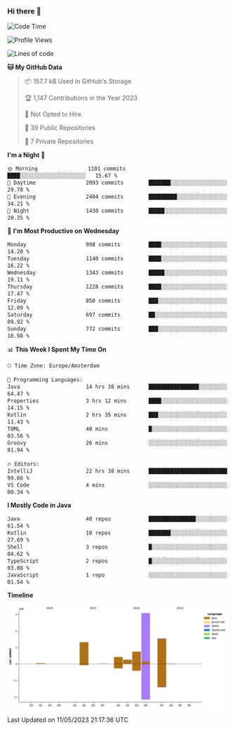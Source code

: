 ### Hi there 👋


<!--START_SECTION:waka-->
![Code Time](http://img.shields.io/badge/Code%20Time-3%2C198%20hrs%2013%20mins-blue)

![Profile Views](http://img.shields.io/badge/Profile%20Views-4-blue)

![Lines of code](https://img.shields.io/badge/From%20Hello%20World%20I%27ve%20Written-7.4%20million%20lines%20of%20code-blue)

**🐱 My GitHub Data** 

> 📦 157.7 kB Used in GitHub's Storage 
 > 
> 🏆 1,147 Contributions in the Year 2023
 > 
> 🚫 Not Opted to Hire
 > 
> 📜 39 Public Repositories 
 > 
> 🔑 7 Private Repositories 
 > 
**I'm a Night 🦉** 

```text
🌞 Morning                1101 commits        ████░░░░░░░░░░░░░░░░░░░░░   15.67 % 
🌆 Daytime                2093 commits        ███████░░░░░░░░░░░░░░░░░░   29.78 % 
🌃 Evening                2404 commits        █████████░░░░░░░░░░░░░░░░   34.21 % 
🌙 Night                  1430 commits        █████░░░░░░░░░░░░░░░░░░░░   20.35 % 
```
📅 **I'm Most Productive on Wednesday** 

```text
Monday                   998 commits         ████░░░░░░░░░░░░░░░░░░░░░   14.20 % 
Tuesday                  1140 commits        ████░░░░░░░░░░░░░░░░░░░░░   16.22 % 
Wednesday                1343 commits        █████░░░░░░░░░░░░░░░░░░░░   19.11 % 
Thursday                 1228 commits        ████░░░░░░░░░░░░░░░░░░░░░   17.47 % 
Friday                   850 commits         ███░░░░░░░░░░░░░░░░░░░░░░   12.09 % 
Saturday                 697 commits         ██░░░░░░░░░░░░░░░░░░░░░░░   09.92 % 
Sunday                   772 commits         ███░░░░░░░░░░░░░░░░░░░░░░   10.98 % 
```


📊 **This Week I Spent My Time On** 

```text
🕑︎ Time Zone: Europe/Amsterdam

💬 Programming Languages: 
Java                     14 hrs 38 mins      ████████████████░░░░░░░░░   64.47 % 
Properties               3 hrs 12 mins       ████░░░░░░░░░░░░░░░░░░░░░   14.15 % 
Kotlin                   2 hrs 35 mins       ███░░░░░░░░░░░░░░░░░░░░░░   11.43 % 
TOML                     48 mins             █░░░░░░░░░░░░░░░░░░░░░░░░   03.56 % 
Groovy                   26 mins             ░░░░░░░░░░░░░░░░░░░░░░░░░   01.94 % 

🔥 Editors: 
IntelliJ                 22 hrs 38 mins      █████████████████████████   99.66 % 
VS Code                  4 mins              ░░░░░░░░░░░░░░░░░░░░░░░░░   00.34 % 
```

**I Mostly Code in Java** 

```text
Java                     40 repos            ███████████████░░░░░░░░░░   61.54 % 
Kotlin                   18 repos            ███████░░░░░░░░░░░░░░░░░░   27.69 % 
Shell                    3 repos             █░░░░░░░░░░░░░░░░░░░░░░░░   04.62 % 
TypeScript               2 repos             █░░░░░░░░░░░░░░░░░░░░░░░░   03.08 % 
JavaScript               1 repo              ░░░░░░░░░░░░░░░░░░░░░░░░░   01.54 % 
```



**Timeline**

![Lines of Code chart](https://raw.githubusercontent.com/powercasgamer/powercasgamer/master/assets/bar_graph.png)


 Last Updated on 11/05/2023 21:17:36 UTC
<!--END_SECTION:waka-->
